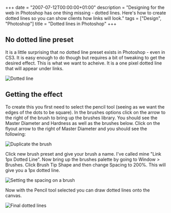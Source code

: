 +++
date = "2007-07-12T00:00:00+01:00"
description = "Designing for the web in Photoshop has one thing missing - dotted lines. Here's how to create dotted lines so you can show clients how links will look."
tags = ["Design", "Photoshop"]
title = "Dotted lines in Photoshop"
+++

## No dotted line preset

It is a little surprising that no dotted line preset exists in Photoshop - even
in CS3. It is easy enough to do though but requires a bit of tweaking to get the
desired effect. This is what we want to acheive. It is a one pixel dotted line
that will appear under links.

![Dotted line][1]

## Getting the effect

To create this you first need to select the pencil tool (seeing as we want the
edges of the dots to be square). In the brushes options click on the arrow to
the right of the brush to bring up the brushes library. You should see the
Master Diameter and Hardness as well as the brushes below. Click on the flyout
arrow to the right of Master Diameter and you should see the following:

![Duplicate the brush][2]

Click new brush preset and give your brush a name. I've called mine "Link 1px
Dotted Line". Now bring up the brushes palette by going to Window > Brushes.
Click Brush Tip Shape and then change Spacing to 200%. This will give you a 1px
dotted line.

![Setting the spacing on a brush][3]

Now with the Pencil tool selected you can draw dotted lines onto the canvas.

![Final dotted lines][4]

[1]: /images/articles/dotted_line.png
[2]: /images/articles/duplicate_brush.png
[3]: /images/articles/set_brush_option.png
[4]: /images/articles/final_dotted_lines.png
